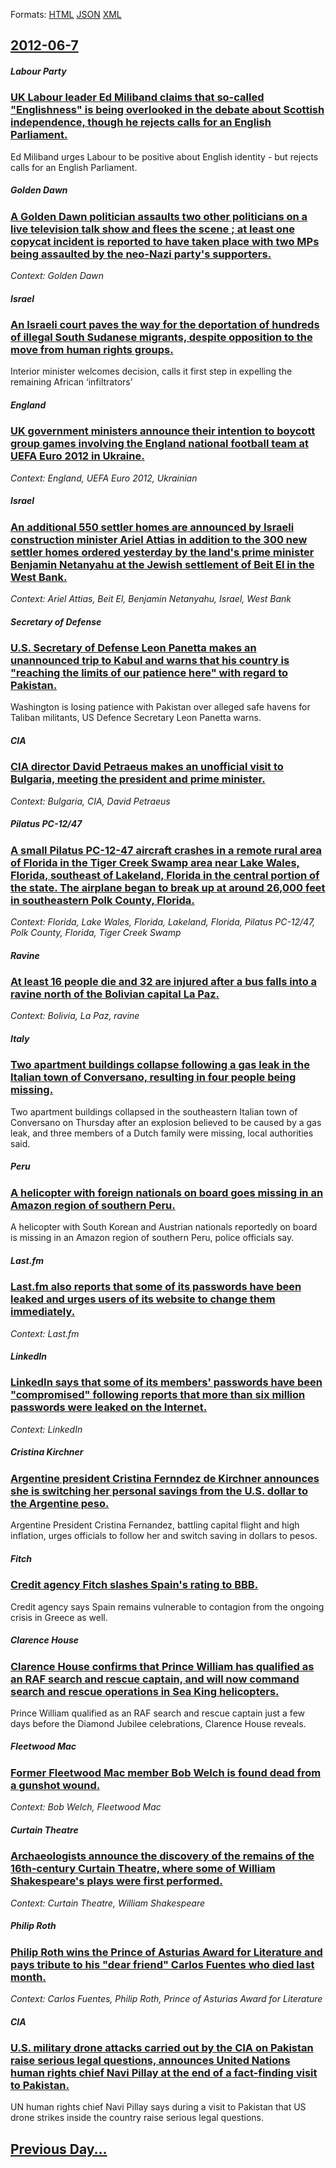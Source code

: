 
Formats: [HTML](2012/06/7/index.html)  [JSON](2012/06/7/index.json)  [XML](2012/06/7/index.xml)  

## [2012-06-7](/news/2012/06/7/index.md)

##### Labour Party
### [UK Labour leader Ed Miliband claims that so-called "Englishness" is being overlooked in the debate about Scottish independence, though he rejects calls for an English Parliament. ](/news/2012/06/7/uk-labour-leader-ed-miliband-claims-that-so-called-englishness-is-being-overlooked-in-the-debate-about-scottish-independence-though-he-re.md)
Ed Miliband urges Labour to be positive about English identity - but rejects calls for an English Parliament.

##### Golden Dawn
### [A Golden Dawn politician assaults two other politicians on a live television talk show and flees the scene ; at least one copycat incident is reported to have taken place with two MPs being assaulted by the neo-Nazi party's supporters. ](/news/2012/06/7/a-golden-dawn-politician-assaults-two-other-politicians-on-a-live-television-talk-show-and-flees-the-scene-at-least-one-copycat-incident-i.md)
_Context: Golden Dawn_

##### Israel
### [An Israeli court paves the way for the deportation of hundreds of illegal South Sudanese migrants, despite opposition to the move from human rights groups. ](/news/2012/06/7/an-israeli-court-paves-the-way-for-the-deportation-of-hundreds-of-illegal-south-sudanese-migrants-despite-opposition-to-the-move-from-human.md)
Interior minister welcomes decision, calls it first step in expelling the remaining African &#8216;infiltrators&#8217;

##### England
### [UK government ministers announce their intention to boycott group games involving the England national football team at UEFA Euro 2012 in Ukraine. ](/news/2012/06/7/uk-government-ministers-announce-their-intention-to-boycott-group-games-involving-the-england-national-football-team-at-uefa-euro-2012-in-uk.md)
_Context: England, UEFA Euro 2012, Ukrainian_

##### Israel
### [An additional 550 settler homes are announced by Israeli construction minister Ariel Attias in addition to the 300 new settler homes ordered yesterday by the land's prime minister Benjamin Netanyahu at the Jewish settlement of Beit El in the West Bank. ](/news/2012/06/7/an-additional-550-settler-homes-are-announced-by-israeli-construction-minister-ariel-attias-in-addition-to-the-300-new-settler-homes-ordered.md)
_Context: Ariel Attias, Beit El, Benjamin Netanyahu, Israel, West Bank_

##### Secretary of Defense
### [U.S. Secretary of Defense Leon Panetta makes an unannounced trip to Kabul and warns that his country is "reaching the limits of our patience here" with regard to Pakistan. ](/news/2012/06/7/u-s-secretary-of-defense-leon-panetta-makes-an-unannounced-trip-to-kabul-and-warns-that-his-country-is-reaching-the-limits-of-our-patience.md)
Washington is losing patience with Pakistan over alleged safe havens for Taliban militants, US Defence Secretary Leon Panetta warns.

##### CIA
### [CIA director David Petraeus makes an unofficial visit to Bulgaria, meeting the president and prime minister. ](/news/2012/06/7/cia-director-david-petraeus-makes-an-unofficial-visit-to-bulgaria-meeting-the-president-and-prime-minister.md)
_Context: Bulgaria, CIA, David Petraeus_

##### Pilatus PC-12/47
### [A small Pilatus PC-12-47 aircraft crashes in a remote rural area of Florida in the Tiger Creek Swamp area near Lake Wales, Florida, southeast of Lakeland, Florida in the central portion of the state. The airplane began to break up at around 26,000 feet in southeastern Polk County, Florida. ](/news/2012/06/7/a-small-pilatus-pc-12-47-aircraft-crashes-in-a-remote-rural-area-of-florida-in-the-tiger-creek-swamp-area-near-lake-wales-florida-southeas.md)
_Context: Florida, Lake Wales, Florida, Lakeland, Florida, Pilatus PC-12/47, Polk County, Florida, Tiger Creek Swamp_

##### Ravine
### [At least 16 people die and 32 are injured after a bus falls into a ravine north of the Bolivian capital La Paz. ](/news/2012/06/7/at-least-16-people-die-and-32-are-injured-after-a-bus-falls-into-a-ravine-north-of-the-bolivian-capital-la-paz.md)
_Context: Bolivia, La Paz, ravine_

##### Italy
### [Two apartment buildings collapse following a gas leak in the Italian town of Conversano, resulting in four people being missing. ](/news/2012/06/7/two-apartment-buildings-collapse-following-a-gas-leak-in-the-italian-town-of-conversano-resulting-in-four-people-being-missing.md)
Two apartment buildings collapsed in the southeastern Italian town of Conversano on Thursday after an explosion believed to be caused by a gas leak, and three members of a Dutch family were missing, local authorities said.

##### Peru
### [A helicopter with foreign nationals on board goes missing in an Amazon region of southern Peru. ](/news/2012/06/7/a-helicopter-with-foreign-nationals-on-board-goes-missing-in-an-amazon-region-of-southern-peru.md)
A helicopter with South Korean and Austrian nationals reportedly on board is missing in an Amazon region of southern Peru, police officials say.

##### Last.fm
### [Last.fm also reports that some of its passwords have been leaked and urges users of its website to change them immediately. ](/news/2012/06/7/last-fm-also-reports-that-some-of-its-passwords-have-been-leaked-and-urges-users-of-its-website-to-change-them-immediately.md)
_Context: Last.fm_

##### LinkedIn
### [LinkedIn says that some of its members' passwords have been "compromised" following reports that more than six million passwords were leaked on the Internet. ](/news/2012/06/7/linkedin-says-that-some-of-its-members-passwords-have-been-compromised-following-reports-that-more-than-six-million-passwords-were-leaked.md)
_Context: LinkedIn_

##### Cristina Kirchner
### [Argentine president Cristina Fernndez de Kirchner announces she is switching her personal savings from the U.S. dollar to the Argentine peso. ](/news/2012/06/7/argentine-president-cristina-fernandez-de-kirchner-announces-she-is-switching-her-personal-savings-from-the-u-s-dollar-to-the-argentine-pes.md)
Argentine President Cristina Fernandez, battling capital flight and high inflation, urges officials to follow her and switch saving in dollars to pesos.

##### Fitch
### [Credit agency Fitch slashes Spain's rating to BBB. ](/news/2012/06/7/credit-agency-fitch-slashes-spain-s-rating-to-bbb.md)
Credit agency says Spain remains vulnerable to contagion from the ongoing crisis in Greece as well.

##### Clarence House
### [Clarence House confirms that Prince William has qualified as an RAF search and rescue captain, and will now command search and rescue operations in Sea King helicopters. ](/news/2012/06/7/clarence-house-confirms-that-prince-william-has-qualified-as-an-raf-search-and-rescue-captain-and-will-now-command-search-and-rescue-operat.md)
Prince William qualified as an RAF search and rescue captain just a few days before the Diamond Jubilee celebrations, Clarence House reveals.

##### Fleetwood Mac
### [Former Fleetwood Mac member Bob Welch is found dead from a gunshot wound. ](/news/2012/06/7/former-fleetwood-mac-member-bob-welch-is-found-dead-from-a-gunshot-wound.md)
_Context: Bob Welch, Fleetwood Mac_

##### Curtain Theatre
### [Archaeologists announce the discovery of the remains of the 16th-century Curtain Theatre, where some of William Shakespeare's plays were first performed. ](/news/2012/06/7/archaeologists-announce-the-discovery-of-the-remains-of-the-16th-century-curtain-theatre-where-some-of-william-shakespeare-s-plays-were-fir.md)
_Context: Curtain Theatre, William Shakespeare_

##### Philip Roth
### [Philip Roth wins the Prince of Asturias Award for Literature and pays tribute to his "dear friend" Carlos Fuentes who died last month. ](/news/2012/06/7/philip-roth-wins-the-prince-of-asturias-award-for-literature-and-pays-tribute-to-his-dear-friend-carlos-fuentes-who-died-last-month.md)
_Context: Carlos Fuentes, Philip Roth, Prince of Asturias Award for Literature_

##### CIA
### [U.S. military drone attacks carried out by the CIA on Pakistan raise serious legal questions, announces United Nations human rights chief Navi Pillay at the end of a fact-finding visit to Pakistan. ](/news/2012/06/7/u-s-military-drone-attacks-carried-out-by-the-cia-on-pakistan-raise-serious-legal-questions-announces-united-nations-human-rights-chief-na.md)
UN human rights chief Navi Pillay says during a visit to Pakistan that US drone strikes inside the country raise serious legal questions.

## [Previous Day...](/news/2012/06/6/index.md)

